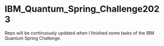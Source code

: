 # IBM_Quantum_Spring_Challenge2023

Repo will be continuously updated when I finished some tasks of the IBM Quantum Spring Challenge. 
